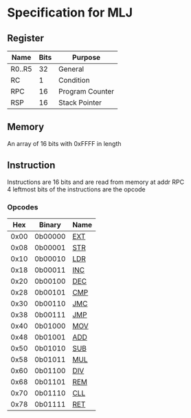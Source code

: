 # Specification for MLJ

## Register

| Name   | Bits | Purpose         |
| ------ | ---- | --------------- |
| R0..R5 | 32   | General         |
| RC     | 1    | Condition       |
| RPC    | 16   | Program Counter |
| RSP    | 16   | Stack Pointer   |

## Memory

An array of 16 bits with 0xFFFF in length

## Instruction

Instructions are 16 bits and are read from memory at addr RPC \
4 leftmost bits of the instructions are the opcode

### Opcodes

| Hex  | Binary  | Name                       |
| ---- | ------- | -------------------------- |
| 0x00 | 0b00000 | [EXT](instructions.md#EXT) |
| 0x08 | 0b00001 | [STR](instructions.md#STR) |
| 0x10 | 0b00010 | [LDR](instructions.md#LDR) |
| 0x18 | 0b00011 | [INC](instructions.md#INC) |
| 0x20 | 0b00100 | [DEC](instructions.md#DEC) |
| 0x28 | 0b00101 | [CMP](instructions.md#CMP) |
| 0x30 | 0b00110 | [JMC](instructions.md#JMC) |
| 0x38 | 0b00111 | [JMP](instructions.md#JMP) |
| 0x40 | 0b01000 | [MOV](instructions.md#MOV) |
| 0x48 | 0b01001 | [ADD](instructions.md#ADD) |
| 0x50 | 0b01010 | [SUB](instructions.md#SUB) |
| 0x58 | 0b01011 | [MUL](instructions.md#MUL) |
| 0x60 | 0b01100 | [DIV](instructions.md#DIV) |
| 0x68 | 0b01101 | [REM](instructions.md#REM) |
| 0x70 | 0b01110 | [CLL](instructions.md#CLL) |
| 0x78 | 0b01111 | [RET](instructions.md#RET) |
